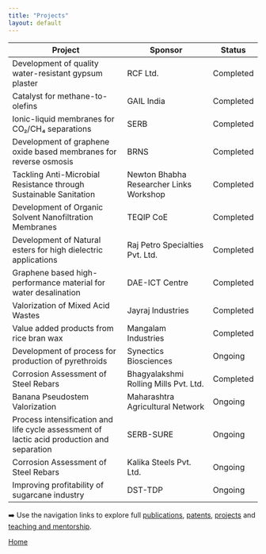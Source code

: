 ```yaml
---            
title: "Projects"
layout: default
---
```


| Project | Sponsor | Status |
| ------- | ------- | ------ |
| Development of quality water-resistant gypsum plaster | RCF Ltd. | Completed |
| Catalyst for methane-to-olefins | GAIL India | Completed |
| Ionic-liquid membranes for CO₂/CH₄ separations | SERB | Completed |
| Development of graphene oxide based membranes for reverse osmosis | BRNS | Completed |
| Tackling Anti-Microbial Resistance through Sustainable Sanitation | Newton Bhabha Researcher Links Workshop | Completed |
| Development of Organic Solvent Nanofiltration Membranes | TEQIP CoE | Completed |
| Development of Natural esters for high dielectric applications | Raj Petro Specialties Pvt. Ltd. |  Completed |
| Graphene based high-performance material for water desalination | DAE-ICT Centre | Completed |
| Valorization of Mixed Acid Wastes | Jayraj Industries |  Completed |
| Value added products from rice bran wax | Mangalam Industries | Completed |
| Development of process for production of pyrethroids | Synectics Biosciences |  Ongoing |
| Corrosion Assessment of Steel Rebars | Bhagyalakshmi Rolling Mills Pvt. Ltd. | Completed |
| Banana Pseudostem Valorization | Maharashtra Agricultural Network |  Ongoing |
| Process intensification and life cycle assessment of lactic acid production and separation | SERB-SURE | Ongoing |
| Corrosion Assessment of Steel Rebars | Kalika Steels Pvt. Ltd. | Ongoing |
| Improving profitability of sugarcane industry | DST-TDP | Ongoing |


➡️ Use the navigation links to explore full [publications](./publications.md), [patents](./patents.md), [projects](./projects.md) and [teaching and mentorship](./teaching.md).

[Home](./index.md)

